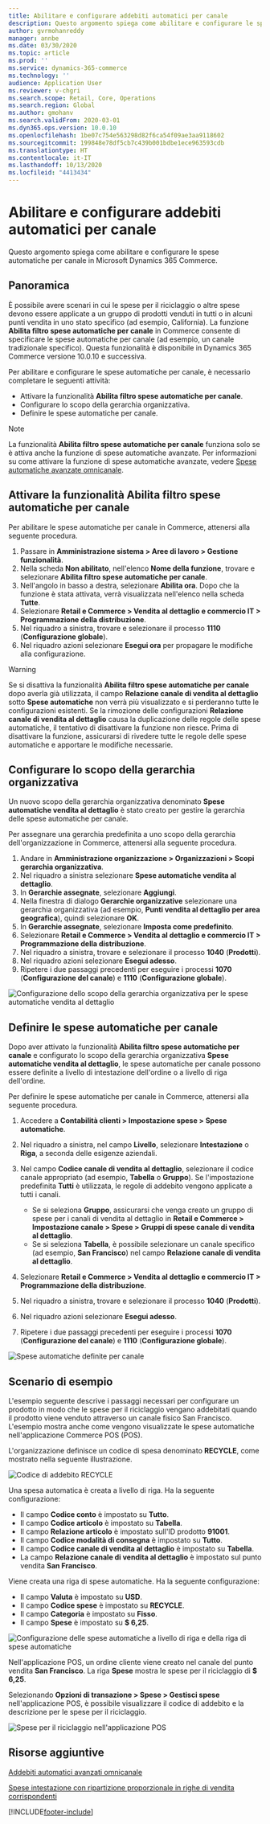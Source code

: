 ```yaml
---
title: Abilitare e configurare addebiti automatici per canale
description: Questo argomento spiega come abilitare e configurare le spese automatiche per canale in Microsoft Dynamics 365 Commerce.
author: gvrmohanreddy
manager: annbe
ms.date: 03/30/2020
ms.topic: article
ms.prod: ''
ms.service: dynamics-365-commerce
ms.technology: ''
audience: Application User
ms.reviewer: v-chgri
ms.search.scope: Retail, Core, Operations
ms.search.region: Global
ms.author: gmohanv
ms.search.validFrom: 2020-03-01
ms.dyn365.ops.version: 10.0.10
ms.openlocfilehash: 1be07c754e563298d82f6ca54f09ae3aa9118602
ms.sourcegitcommit: 199848e78df5cb7c439b001bdbe1ece963593cdb
ms.translationtype: HT
ms.contentlocale: it-IT
ms.lasthandoff: 10/13/2020
ms.locfileid: "4413434"
---
```

# <a name="enable-and-configure-auto-charges-by-channel"></a>Abilitare e configurare addebiti automatici per canale

Questo argomento spiega come abilitare e configurare le spese automatiche per canale in Microsoft Dynamics 365 Commerce.

## <a name="overview"></a>Panoramica

È possibile avere scenari in cui le spese per il riciclaggio o altre spese devono essere applicate a un gruppo di prodotti venduti in tutti o in alcuni punti vendita in uno stato specifico (ad esempio, California). La funzione **Abilita filtro spese automatiche per canale** in Commerce consente di specificare le spese automatiche per canale (ad esempio, un canale tradizionale specifico). Questa funzionalità è disponibile in Dynamics 365 Commerce versione 10.0.10 e successiva.

Per abilitare e configurare le spese automatiche per canale, è necessario completare le seguenti attività:

- Attivare la funzionalità **Abilita filtro spese automatiche per canale**.
- Configurare lo scopo della gerarchia organizzativa.
- Definire le spese automatiche per canale.

> [!NOTE]
> La funzionalità **Abilita filtro spese automatiche per canale** funziona solo se è attiva anche la funzione di spese automatiche avanzate. Per informazioni su come attivare la funzione di spese automatiche avanzate, vedere [Spese automatiche avanzate omnicanale](omni-auto-charges.md).

## <a name="turn-on-the-enable-filter-auto-charges-by-channel-feature"></a>Attivare la funzionalità Abilita filtro spese automatiche per canale

Per abilitare le spese automatiche per canale in Commerce, attenersi alla seguente procedura.

1. Passare in **Amministrazione sistema \> Aree di lavoro \> Gestione funzionalità**.
1. Nella scheda **Non abilitato**, nell'elenco **Nome della funzione**, trovare e selezionare **Abilita filtro spese automatiche per canale**.
1. Nell'angolo in basso a destra, selezionare **Abilita ora**. Dopo che la funzione è stata attivata, verrà visualizzata nell'elenco nella scheda **Tutte**.
1. Selezionare **Retail e Commerce \> Vendita al dettaglio e commercio IT \> Programmazione della distribuzione**.
1. Nel riquadro a sinistra, trovare e selezionare il processo **1110** (**Configurazione globale**).
1. Nel riquadro azioni selezionare **Esegui ora** per propagare le modifiche alla configurazione.

> [!WARNING]
> Se si disattiva la funzionalità **Abilita filtro spese automatiche per canale** dopo averla già utilizzata, il campo **Relazione canale di vendita al dettaglio** sotto **Spese automatiche** non verrà più visualizzato e si perderanno tutte le configurazioni esistenti. Se la rimozione delle configurazioni **Relazione canale di vendita al dettaglio** causa la duplicazione delle regole delle spese automatiche, il tentativo di disattivare la funzione non riesce. Prima di disattivare la funzione, assicurarsi di rivedere tutte le regole delle spese automatiche e apportare le modifiche necessarie.

## <a name="configure-the-organization-hierarchy-purpose"></a>Configurare lo scopo della gerarchia organizzativa

Un nuovo scopo della gerarchia organizzativa denominato **Spese automatiche vendita al dettaglio** è stato creato per gestire la gerarchia delle spese automatiche per canale.

Per assegnare una gerarchia predefinita a uno scopo della gerarchia dell'organizzazione in Commerce, attenersi alla seguente procedura.
        
1. Andare in **Amministrazione organizzazione \> Organizzazioni \> Scopi gerarchia organizzativa**.
1. Nel riquadro a sinistra selezionare **Spese automatiche vendita al dettaglio**.
1. In **Gerarchie assegnate**, selezionare **Aggiungi**.
1. Nella finestra di dialogo **Gerarchie organizzative** selezionare una gerarchia organizzativa (ad esempio, **Punti vendita al dettaglio per area geografica**), quindi selezionare **OK**.
1. In **Gerarchie assegnate**, selezionare **Imposta come predefinito**.
1. Selezionare **Retail e Commerce \> Vendita al dettaglio e commercio IT \> Programmazione della distribuzione**.
1. Nel riquadro a sinistra, trovare e selezionare il processo **1040** (**Prodotti**).
1. Nel riquadro azioni selezionare **Esegui adesso**.
1. Ripetere i due passaggi precedenti per eseguire i processi **1070** (**Configurazione del canale**) e **1110** (**Configurazione globale**).

![Configurazione dello scopo della gerarchia organizzativa per le spese automatiche vendita al dettaglio](media/Auto-charges-org-hierarchy-purpose.png)

## <a name="define-auto-charges-by-channel"></a>Definire le spese automatiche per canale

Dopo aver attivato la funzionalità **Abilita filtro spese automatiche per canale** e configurato lo scopo della gerarchia organizzativa **Spese automatiche vendita al dettaglio**, le spese automatiche per canale possono essere definite a livello di intestazione dell'ordine o a livello di riga dell'ordine.

Per definire le spese automatiche per canale in Commerce, attenersi alla seguente procedura.

1. Accedere a **Contabilità clienti \> Impostazione spese \> Spese automatiche**.
1. Nel riquadro a sinistra, nel campo **Livello**, selezionare **Intestazione** o **Riga**, a seconda delle esigenze aziendali.
1. Nel campo **Codice canale di vendita al dettaglio**, selezionare il codice canale appropriato (ad esempio, **Tabella** o **Gruppo**). Se l'impostazione predefinita **Tutti** è utilizzata, le regole di addebito vengono applicate a tutti i canali.

    - Se si seleziona **Gruppo**, assicurarsi che venga creato un gruppo di spese per i canali di vendita al dettaglio in **Retail e Commerce \> Impostazione canale \> Spese \> Gruppi di spese canale di vendita al dettaglio**.
    - Se si seleziona **Tabella**, è possibile selezionare un canale specifico (ad esempio, **San Francisco**) nel campo **Relazione canale di vendita al dettaglio**.

1. Selezionare **Retail e Commerce \> Vendita al dettaglio e commercio IT \> Programmazione della distribuzione**.
1. Nel riquadro a sinistra, trovare e selezionare il processo **1040** (**Prodotti**).
1. Nel riquadro azioni selezionare **Esegui adesso**.
1. Ripetere i due passaggi precedenti per eseguire i processi **1070** (**Configurazione del canale**) e **1110** (**Configurazione globale**).
    
![Spese automatiche definite per canale](media/Auto-charges-line-charge-by-channel.png)

## <a name="example-scenario"></a>Scenario di esempio

L'esempio seguente descrive i passaggi necessari per configurare un prodotto in modo che le spese per il riciclaggio vengano addebitati quando il prodotto viene venduto attraverso un canale fisico San Francisco. L'esempio mostra anche come vengono visualizzate le spese automatiche nell'applicazione Commerce POS (POS).

L'organizzazione definisce un codice di spesa denominato **RECYCLE**, come mostrato nella seguente illustrazione.

![Codice di addebito RECYCLE](media/Auto-charges-charge-code.png)

Una spesa automatica è creata a livello di riga. Ha la seguente configurazione:

- Il campo **Codice conto** è impostato su **Tutto**.
- Il campo **Codice articolo** è impostato su **Tabella**.
- Il campo **Relazione articolo** è impostato sull'ID prodotto **91001**.
- Il campo **Codice modalità di consegna** è impostato su **Tutto**.
- Il campo **Codice canale di vendita al dettaglio** è impostato su **Tabella**.
- La campo **Relazione canale di vendita al dettaglio** è impostato sul punto vendita **San Francisco**.

Viene creata una riga di spese automatiche. Ha la seguente configurazione:

- Il campo **Valuta** è impostato su **USD**.
- Il campo **Codice spese** è impostato su **RECYCLE**.
- Il campo **Categoria** è impostato su **Fisso**.
- Il campo **Spese** è impostato su **$ 6,25**.

![Configurazione delle spese automatiche a livello di riga e della riga di spese automatiche](media/Auto-charges-recyclingfee-line-fee.png)

Nell'applicazione POS, un ordine cliente viene creato nel canale del punto vendita **San Francisco**. La riga **Spese** mostra le spese per il riciclaggio di **$ 6,25**.

Selezionando **Opzioni di transazione \> Spese \> Gestisci spese** nell'applicazione POS, è possibile visualizzare il codice di addebito e la descrizione per le spese per il riciclaggio.

![Spese per il riciclaggio nell'applicazione POS](media/pos-auto-charges-recyclingfee-line-fee.png)

## <a name="additional-resources"></a>Risorse aggiuntive

[Addebiti automatici avanzati omnicanale](omni-auto-charges.md)

[Spese intestazione con ripartizione proporzionale in righe di vendita corrispondenti](pro-rate-charges-matching-lines.md)


[!INCLUDE[footer-include](../includes/footer-banner.md)]